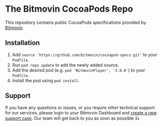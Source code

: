 # The Bitmovin CocoaPods Repo

This repository contains public CocoaPods specifications provided by [Bitmovin](https://bitmovin.com).

## Installation

1. Add `source 'https://github.com/bitmovin/cocoapod-specs.git'` to your `Podfile`.
1. Run `pod repo update` to add the newly added source.
1. Add the desired pod (e.g. `pod 'BitmovinPlayer', '3.0.0'`) to your `Podfile`.
1. Install the pod using `pod install`.

## Support

If you have any questions or issues, or you require other technical support for our services, please login to your Bitmovin Dashboard and [create a new support case](https://bitmovin.com/dashboard/support/cases/create?tab=player). Our team will get back to you as soon as possible 👍
